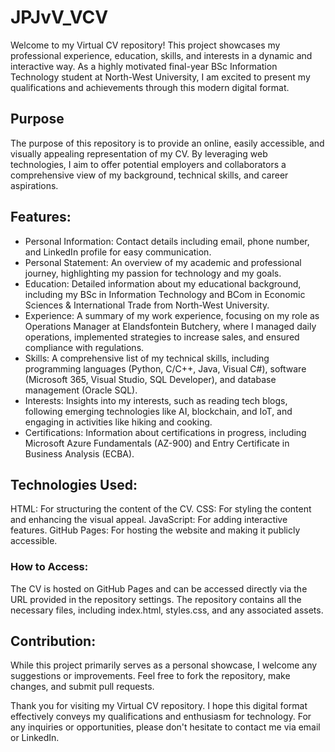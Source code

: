 # JPJvV_VCV
Welcome to my Virtual CV repository! This project showcases my professional experience, education, skills, and interests in a dynamic and interactive way. As a highly motivated final-year BSc Information Technology student at North-West University, I am excited to present my qualifications and achievements through this modern digital format.

## Purpose
The purpose of this repository is to provide an online, easily accessible, and visually appealing representation of my CV. By leveraging web technologies, I aim to offer potential employers and collaborators a comprehensive view of my background, technical skills, and career aspirations.

## Features:
- Personal Information: Contact details including email, phone number, and LinkedIn profile for easy communication.
- Personal Statement: An overview of my academic and professional journey, highlighting my passion for technology and my goals.
- Education: Detailed information about my educational background, including my BSc in Information Technology and BCom in Economic Sciences & International Trade from North-West University.
- Experience: A summary of my work experience, focusing on my role as Operations Manager at Elandsfontein Butchery, where I managed daily operations, implemented strategies to increase sales, and ensured compliance with regulations.
- Skills: A comprehensive list of my technical skills, including programming languages (Python, C/C++, Java, Visual C#), software (Microsoft 365, Visual Studio, SQL Developer), and database management (Oracle SQL).
- Interests: Insights into my interests, such as reading tech blogs, following emerging technologies like AI, blockchain, and IoT, and engaging in activities like hiking and cooking.
- Certifications: Information about certifications in progress, including Microsoft Azure Fundamentals (AZ-900) and Entry Certificate in Business Analysis (ECBA).
## Technologies Used:
HTML: For structuring the content of the CV.
CSS: For styling the content and enhancing the visual appeal.
JavaScript: For adding interactive features.
GitHub Pages: For hosting the website and making it publicly accessible.
### How to Access:
The CV is hosted on GitHub Pages and can be accessed directly via the URL provided in the repository settings. The repository contains all the necessary files, including index.html, styles.css, and any associated assets.

## Contribution:
While this project primarily serves as a personal showcase, I welcome any suggestions or improvements. Feel free to fork the repository, make changes, and submit pull requests.

Thank you for visiting my Virtual CV repository. I hope this digital format effectively conveys my qualifications and enthusiasm for technology. For any inquiries or opportunities, please don't hesitate to contact me via email or LinkedIn.

